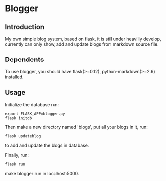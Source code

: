 Blogger
=======

Introduction
------------
My own simple blog system, based on flask, it is still under heavilly develop,
currently can only show, add and update blogs from markdown source file.

Dependents
----------
To use blogger, you should have flask(>=0.12), python-markdown(>=2.6) installed.

Usage
-----
Initialize the database run:
```shell
export FLASK_APP=blogger.py
flask initdb
```

Then make a new directory named 'blogs', put all your blogs in it, run:
```shell
flask updateblog
```
to add and update the blogs in database.

Finally, run:
```shell
flask run
```
make blogger run in localhost:5000.
